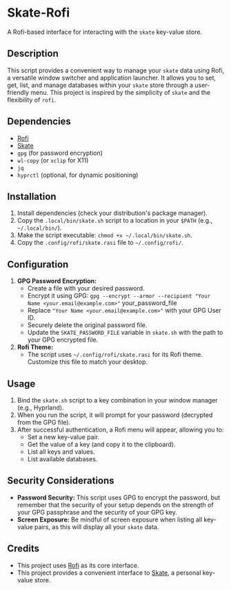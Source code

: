 # Skate-Rofi

A Rofi-based interface for interacting with the `skate` key-value store.

## Description

This script provides a convenient way to manage your `skate` data using Rofi, a versatile window switcher and application launcher. It allows you to set, get, list, and manage databases within your `skate` store through a user-friendly menu. This project is inspired by the simplicity of `skate` and the flexibility of `rofi`.

## Dependencies

*   [Rofi](https://github.com/davatorium/rofi)
*   [Skate](https://github.com/charmbracelet/skate)
*   `gpg` (for password encryption)
*   `wl-copy` (or `xclip` for X11)
*   `jq`
*   `hyprctl` (optional, for dynamic positioning)

## Installation

1.  Install dependencies (check your distribution's package manager).
2.  Copy the `.local/bin/skate.sh` script to a location in your `$PATH` (e.g., `~/.local/bin/`).
3.  Make the script executable: `chmod +x ~/.local/bin/skate.sh`.
4.  Copy the `.config/rofi/skate.rasi` file to `~/.config/rofi/`.

## Configuration

1.  **GPG Password Encryption:**
    *   Create a file with your desired password.
    *   Encrypt it using GPG: `gpg --encrypt --armor --recipient "Your Name <your.email@example.com>"` your_password_file
    *   Replace `"Your Name <your.email@example.com>"` with your GPG User ID.
    *   Securely delete the original password file.
    *   Update the `SKATE_PASSWORD_FILE` variable in `skate.sh` with the path to your GPG encrypted file.
2.  **Rofi Theme:**
    *   The script uses `~/.config/rofi/skate.rasi` for its Rofi theme. Customize this file to match your desktop.

## Usage

1.  Bind the `skate.sh` script to a key combination in your window manager (e.g., Hyprland).
2.  When you run the script, it will prompt for your password (decrypted from the GPG file).
3.  After successful authentication, a Rofi menu will appear, allowing you to:
    *   Set a new key-value pair.
    *   Get the value of a key (and copy it to the clipboard).
    *   List all keys and values.
    *   List available databases.

## Security Considerations

*   **Password Security:** This script uses GPG to encrypt the password, but remember that the security of your setup depends on the strength of your GPG passphrase and the security of your GPG key.
*   **Screen Exposure:** Be mindful of screen exposure when listing all key-value pairs, as this will display all your `skate` data.

## Credits

*   This project uses [Rofi](https://github.com/davatorium/rofi) as its core interface.
*   This project provides a convenient interface to [Skate](https://github.com/charmbracelet/skate), a personal key-value store.
